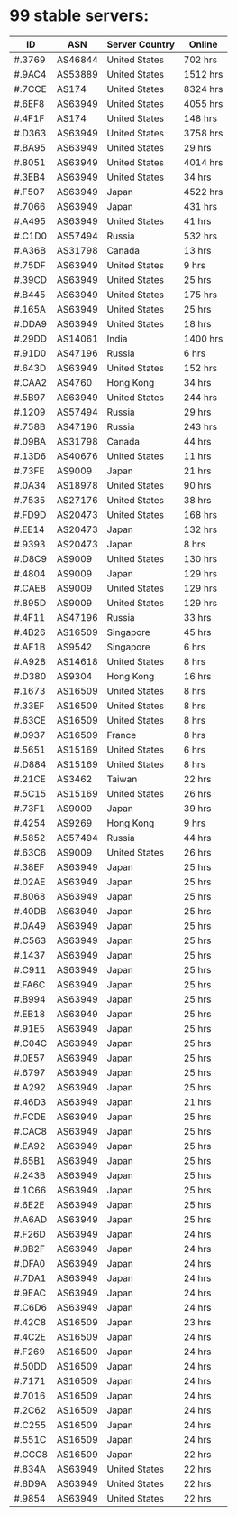 # 99 stable servers:

| ID | ASN | Server Country | Online |
| ------ | ------ | ------ | ------ |
| #.3769 | AS46844 | United States | 702 hrs |
| #.9AC4 | AS53889 | United States | 1512 hrs |
| #.7CCE | AS174 | United States | 8324 hrs |
| #.6EF8 | AS63949 | United States | 4055 hrs |
| #.4F1F | AS174 | United States | 148 hrs |
| #.D363 | AS63949 | United States | 3758 hrs |
| #.BA95 | AS63949 | United States | 29 hrs |
| #.8051 | AS63949 | United States | 4014 hrs |
| #.3EB4 | AS63949 | United States | 34 hrs |
| #.F507 | AS63949 | Japan | 4522 hrs |
| #.7066 | AS63949 | Japan | 431 hrs |
| #.A495 | AS63949 | United States | 41 hrs |
| #.C1D0 | AS57494 | Russia | 532 hrs |
| #.A36B | AS31798 | Canada | 13 hrs |
| #.75DF | AS63949 | United States | 9 hrs |
| #.39CD | AS63949 | United States | 25 hrs |
| #.B445 | AS63949 | United States | 175 hrs |
| #.165A | AS63949 | United States | 25 hrs |
| #.DDA9 | AS63949 | United States | 18 hrs |
| #.29DD | AS14061 | India | 1400 hrs |
| #.91D0 | AS47196 | Russia | 6 hrs |
| #.643D | AS63949 | United States | 152 hrs |
| #.CAA2 | AS4760 | Hong Kong | 34 hrs |
| #.5B97 | AS63949 | United States | 244 hrs |
| #.1209 | AS57494 | Russia | 29 hrs |
| #.758B | AS47196 | Russia | 243 hrs |
| #.09BA | AS31798 | Canada | 44 hrs |
| #.13D6 | AS40676 | United States | 11 hrs |
| #.73FE | AS9009 | Japan | 21 hrs |
| #.0A34 | AS18978 | United States | 90 hrs |
| #.7535 | AS27176 | United States | 38 hrs |
| #.FD9D | AS20473 | United States | 168 hrs |
| #.EE14 | AS20473 | Japan | 132 hrs |
| #.9393 | AS20473 | Japan | 8 hrs |
| #.D8C9 | AS9009 | United States | 130 hrs |
| #.4804 | AS9009 | Japan | 129 hrs |
| #.CAE8 | AS9009 | United States | 129 hrs |
| #.895D | AS9009 | United States | 129 hrs |
| #.4F11 | AS47196 | Russia | 33 hrs |
| #.4B26 | AS16509 | Singapore | 45 hrs |
| #.AF1B | AS9542 | Singapore | 6 hrs |
| #.A928 | AS14618 | United States | 8 hrs |
| #.D380 | AS9304 | Hong Kong | 16 hrs |
| #.1673 | AS16509 | United States | 8 hrs |
| #.33EF | AS16509 | United States | 8 hrs |
| #.63CE | AS16509 | United States | 8 hrs |
| #.0937 | AS16509 | France | 8 hrs |
| #.5651 | AS15169 | United States | 6 hrs |
| #.D884 | AS15169 | United States | 8 hrs |
| #.21CE | AS3462 | Taiwan | 22 hrs |
| #.5C15 | AS15169 | United States | 26 hrs |
| #.73F1 | AS9009 | Japan | 39 hrs |
| #.4254 | AS9269 | Hong Kong | 9 hrs |
| #.5852 | AS57494 | Russia | 44 hrs |
| #.63C6 | AS9009 | United States | 26 hrs |
| #.38EF | AS63949 | Japan | 25 hrs |
| #.02AE | AS63949 | Japan | 25 hrs |
| #.8068 | AS63949 | Japan | 25 hrs |
| #.40DB | AS63949 | Japan | 25 hrs |
| #.0A49 | AS63949 | Japan | 25 hrs |
| #.C563 | AS63949 | Japan | 25 hrs |
| #.1437 | AS63949 | Japan | 25 hrs |
| #.C911 | AS63949 | Japan | 25 hrs |
| #.FA6C | AS63949 | Japan | 25 hrs |
| #.B994 | AS63949 | Japan | 25 hrs |
| #.EB18 | AS63949 | Japan | 25 hrs |
| #.91E5 | AS63949 | Japan | 25 hrs |
| #.C04C | AS63949 | Japan | 25 hrs |
| #.0E57 | AS63949 | Japan | 25 hrs |
| #.6797 | AS63949 | Japan | 25 hrs |
| #.A292 | AS63949 | Japan | 25 hrs |
| #.46D3 | AS63949 | Japan | 21 hrs |
| #.FCDE | AS63949 | Japan | 25 hrs |
| #.CAC8 | AS63949 | Japan | 25 hrs |
| #.EA92 | AS63949 | Japan | 25 hrs |
| #.65B1 | AS63949 | Japan | 25 hrs |
| #.243B | AS63949 | Japan | 25 hrs |
| #.1C66 | AS63949 | Japan | 25 hrs |
| #.6E2E | AS63949 | Japan | 25 hrs |
| #.A6AD | AS63949 | Japan | 25 hrs |
| #.F26D | AS63949 | Japan | 24 hrs |
| #.9B2F | AS63949 | Japan | 24 hrs |
| #.DFA0 | AS63949 | Japan | 24 hrs |
| #.7DA1 | AS63949 | Japan | 24 hrs |
| #.9EAC | AS63949 | Japan | 24 hrs |
| #.C6D6 | AS63949 | Japan | 24 hrs |
| #.42C8 | AS16509 | Japan | 23 hrs |
| #.4C2E | AS16509 | Japan | 24 hrs |
| #.F269 | AS16509 | Japan | 24 hrs |
| #.50DD | AS16509 | Japan | 24 hrs |
| #.7171 | AS16509 | Japan | 24 hrs |
| #.7016 | AS16509 | Japan | 24 hrs |
| #.2C62 | AS16509 | Japan | 24 hrs |
| #.C255 | AS16509 | Japan | 24 hrs |
| #.551C | AS16509 | Japan | 24 hrs |
| #.CCC8 | AS16509 | Japan | 22 hrs |
| #.834A | AS63949 | United States | 22 hrs |
| #.8D9A | AS63949 | United States | 22 hrs |
| #.9854 | AS63949 | United States | 22 hrs |

